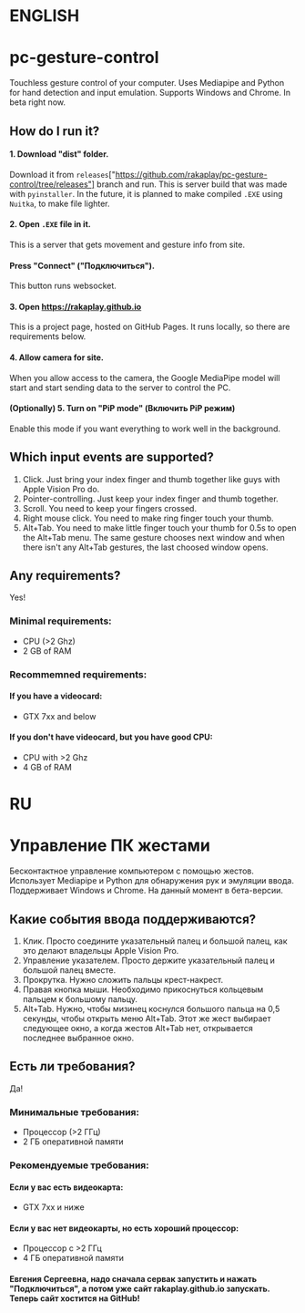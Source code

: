 
# ENGLISH
# pc-gesture-control
 Touchless gesture control of your computer. Uses Mediapipe and Python for hand detection and input emulation. Supports Windows and Chrome. In beta right now.
## How do I run it? 
#### 1. Download "dist" folder. 
Download it from `releases`["https://github.com/rakaplay/pc-gesture-control/tree/releases"] branch and run. This is server build that was made with `pyinstaller`. In the future, it is planned to make compiled `.EXE` using `Nuitka`, to make file lighter. 
#### 2. Open `.EXE` file in it. 
This is a server that gets movement and gesture info from site. 
#### Press "Connect" ("Подключиться").
This button runs websocket. 
#### 3. Open https://rakaplay.github.io 
This is a project page, hosted on GitHub Pages. It runs locally, so there are requirements below. 
#### 4. Allow camera for site.
When you allow access to the camera, the Google MediaPipe model will start and start sending data to the server to control the PC. 
#### (Optionally) 5. Turn on "PiP mode" (Включить PiP режим)
Enable this mode if you want everything to work well in the background. 
## Which input events are supported?
1. Click. Just bring your index finger and thumb together like guys with Apple Vision Pro do.
2. Pointer-controlling. Just keep your index finger and thumb together.
3. Scroll. You need to keep your fingers crossed.
4. Right mouse click. You need to make ring finger touch your thumb.
5. Alt+Tab. You need to make little finger touch your thumb for 0.5s to open the Alt+Tab menu. The same gesture chooses next window and when there isn't any Alt+Tab gestures, the last choosed window opens.
## Any requirements?
Yes!
### Minimal requirements:
-  CPU (>2 Ghz)
-  2 GB of RAM
### Recommemned requirements:
#### If you have a videocard:
-  GTX 7xx and below
#### If you don't have videocard, but you have good CPU:
-  CPU with >2 Ghz
-  4 GB of RAM




# RU
# Управление ПК жестами
Бесконтактное управление компьютером с помощью жестов. Использует Mediapipe и Python для обнаружения рук и эмуляции ввода. Поддерживает Windows и Chrome. На данный момент в бета-версии.

## Какие события ввода поддерживаются?
1. Клик. Просто соедините указательный палец и большой палец, как это делают владельцы Apple Vision Pro.
2. Управление указателем. Просто держите указательный палец и большой палец вместе.
3. Прокрутка. Нужно сложить пальцы крест-накрест.
4. Правая кнопка мыши. Необходимо прикоснуться кольцевым пальцем к большому пальцу.
5. Alt+Tab. Нужно, чтобы мизинец коснулся большого пальца на 0,5 секунды, чтобы открыть меню Alt+Tab. Этот же жест выбирает следующее окно, а когда жестов Alt+Tab нет, открывается последнее выбранное окно.

## Есть ли требования?
Да!

### Минимальные требования:
-  Процессор (>2 ГГц)
-  2 ГБ оперативной памяти

### Рекомендуемые требования:
#### Если у вас есть видеокарта:
-  GTX 7xx и ниже

#### Если у вас нет видеокарты, но есть хороший процессор:
-  Процессор с >2 ГГц
-  4 ГБ оперативной памяти
#### Евгения Сергеевна, надо сначала сервак запустить и нажать "Подключиться", а потом уже сайт rakaplay.github.io запускать. Теперь сайт хостится на GitHub! 

